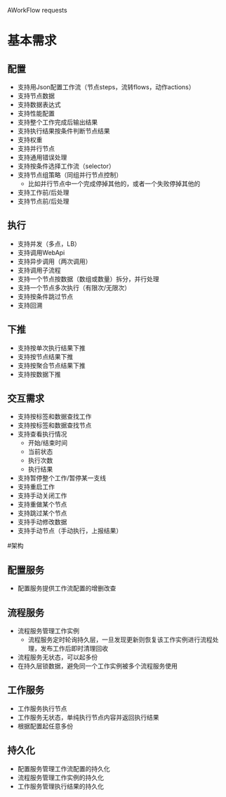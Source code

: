 AWorkFlow requests

# 基本需求
## 配置
* 支持用Json配置工作流（节点steps，流转flows，动作actions）
* 支持节点数据
* 支持数据表达式
* 支持性能配置
* 支持整个工作完成后输出结果
* 支持执行结果按条件判断节点结果
* 支持权重
* 支持并行节点
* 支持通用错误处理
* 支持按条件选择工作流（selector）
* 支持节点组策略（同组并行节点控制）
    * 比如并行节点中一个完成停掉其他的，或者一个失败停掉其他的
* 支持工作前/后处理
* 支持节点前/后处理

## 执行
* 支持并发（多点，LB）
* 支持调用WebApi
* 支持异步调用（两次调用）
* 支持调用子流程
* 支持一个节点按数据（数组或数量）拆分，并行处理
* 支持一个节点多次执行（有限次/无限次）
* 支持按条件跳过节点
* 支持回溯

## 下推
* 支持按单次执行结果下推
* 支持按节点结果下推
* 支持按聚合节点结果下推
* 支持按数据下推

## 交互需求
* 支持按标签和数据查找工作
* 支持按标签和数据查找节点
* 支持查看执行情况
    * 开始/结束时间
    * 当前状态
    * 执行次数
    * 执行结果
* 支持暂停整个工作/暂停某一支线
* 支持重启工作
* 支持手动关闭工作
* 支持重做某个节点
* 支持跳过某个节点
* 支持手动修改数据
* 支持手动节点（手动执行，上报结果）

#架构
## 配置服务
* 配置服务提供工作流配置的增删改查

## 流程服务
* 流程服务管理工作实例
    * 流程服务定时轮询持久层，一旦发现更新则恢复该工作实例进行流程处理，发布工作后即时清理回收
* 流程服务无状态，可以起多份
* 在持久层锁数据，避免同一个工作实例被多个流程服务使用

## 工作服务
* 工作服务执行节点
* 工作服务无状态，单纯执行节点内容并返回执行结果
* 根据配置起任意多份

## 持久化
* 配置服务管理工作流配置的持久化
* 流程服务管理工作实例的持久化
* 工作服务管理执行结果的持久化